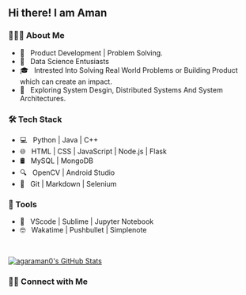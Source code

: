 <h2> Hi there! I am Aman </h2>


<h3> 👨🏻‍💻 About Me </h3>

- 🤔 &nbsp; Product Development | Problem Solving.
- 📔 &nbsp; Data Science Entusiasts
- 🎓 &nbsp; Intrested Into Solving Real World Problems or Building Product which can create an impact.
- 🌱 &nbsp; Exploring System Desgin, Distributed Systems And System Architectures.


<h3>🛠 Tech Stack</h3>

- 💻 &nbsp; Python | Java | C++ 
- 🌐 &nbsp; HTML | CSS | JavaScript | Node.js | Flask
- 🛢 &nbsp; MySQL | MongoDB
- 🔍 &nbsp; OpenCV | Android Studio
- 🔧 &nbsp; Git | Markdown | Selenium


<h3> 🔧 Tools </h3>

- 📝 &nbsp; VScode | Sublime | Jupyter Notebook
- 🤓 &nbsp; Wakatime | Pushbullet | Simplenote


<br/>

[![agaraman0's GitHub Stats](https://github-readme-stats.vercel.app/api?username=agaraman0&show_icons=true)](https://github.com/agaraman0)

<h3> 🤝🏻 Connect with Me </h3>

<p align="center">
 
</p>
